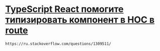 # [TypeScript React помогите типизировать компонент в HOC в route](https://ru.stackoverflow.com/questions/1309511)

`https://ru.stackoverflow.com/questions/1309511/`